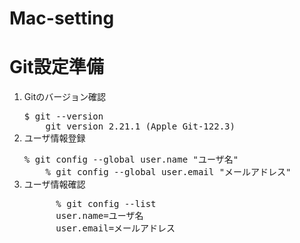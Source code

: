 # Mac-setting
<h1>Git設定準備</h1>
<ol>
  <li>Gitのバージョン確認</li>
    <pre>$ git --version
    git version 2.21.1 (Apple Git-122.3)</pre>
  <li>ユーザ情報登録</li>
    <pre>% git config --global user.name "ユーザ名"
    % git config --global user.email "メールアドレス"</pre>
  <li>ユーザ情報確認</li>
    <pre>
      % git config --list
      user.name=ユーザ名
      user.email=メールアドレス
    </pre>
</ol>

<style>
  pre{
  margin-bottom:0;
  }
</style>
